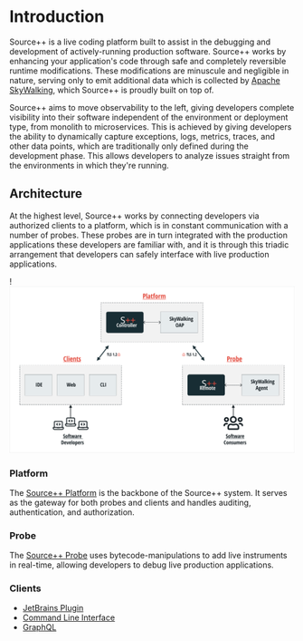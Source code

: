 # Introduction

Source++ is a live coding platform built to assist in the debugging and development of actively-running
production software. Source++ works by enhancing your application's code through safe and completely reversible runtime
modifications. These modifications are minuscule and negligible in nature, serving only to emit additional
data which is collected by [Apache SkyWalking](https://skywalking.apache.org), which Source++ is proudly built on top of.

Source++ aims to move observability to the left, giving developers complete visibility into their software independent
of the environment or deployment type, from monolith to microservices. This is achieved by giving developers the ability
to dynamically capture exceptions, logs, metrics, traces, and other data points, which are traditionally only defined during the
development phase. This allows developers to analyze issues straight from the environments in which they're running.

## Architecture

At the highest level, Source++ works by connecting developers via authorized clients to a platform, which is in constant
communication with a number of probes. These probes are in turn integrated with the production applications these developers are
familiar with, and it is through this triadic arrangement that developers can safely interface with live production applications.

!![](assets/diagrams/spp-architecture.svg)

### Platform

The [Source++ Platform](implementation/tools/platform/) is the backbone of the Source++ system. It serves
as the gateway for both probes and clients and handles auditing, authentication, and authorization.

### Probe

The [Source++ Probe](implementation/tools/probe/) uses bytecode-manipulations to add live instruments in real-time, allowing developers to debug live production applications.

### Clients

- [JetBrains Plugin](implementation/tools/clients/jetbrains-plugin.md)
- [Command Line Interface](implementation/tools/clients/cli.md)
- [GraphQL](implementation/tools/clients/graphql.md)
